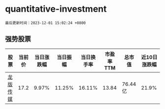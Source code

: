 # quantitative-investment

`最后更新时间：2023-12-01 15:02:24 +0800`

## 强势股票

|股票|当前价|当日涨跌幅|当日振幅|当日换手率|市盈率TTM|总市值|近10日涨跌幅|
|----|----|----|----|----|----|----|----|
|[龙版传媒](https://xueqiu.com/S/SH605577)|17.2|9.97%|11.25%|16.11%|13.84|76.44亿|21.9%|
